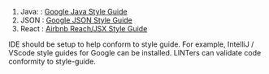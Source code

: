 

1. Java: : [Google Java Style Guide](https://google.github.io/styleguide/javaguide.html)
1. JSON : [Google JSON Style Guide](https://google.github.io/styleguide/jsoncstyleguide.xml)
1. React : [Airbnb Reach/JSX Style Guide](https://github.com/airbnb/javascript/tree/master/react)


IDE should be setup to help conform to style guide.   For example, IntelliJ / VScode style guides for Google can be installed.  LINTers can validate code conformity to style-guide. 
